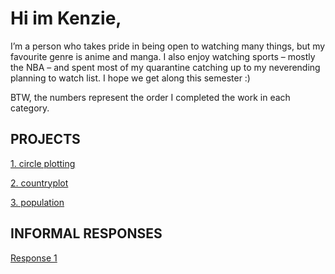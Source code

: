

# Hi im Kenzie, 
I’m a person who takes pride in being open to watching many things, but my favourite genre is anime and manga. I also enjoy watching sports – mostly the NBA – and spent most of my quarantine catching up to my neverending planning to watch list. I hope we get along this semester :)

BTW, the numbers represent the order I completed the work in each category. 


## PROJECTS

[1. circle plotting](https://etkenzie.github.io/data100repository/challenge1.html)

[2. countryplot](https://etkenzie.github.io/data100repository/zambia.html)

[3. population](https://etkenzie.github.io/data100repository/population.html)

## INFORMAL RESPONSES

[Response 1](https://etkenzie.github.io/data100repository/response1.html)
